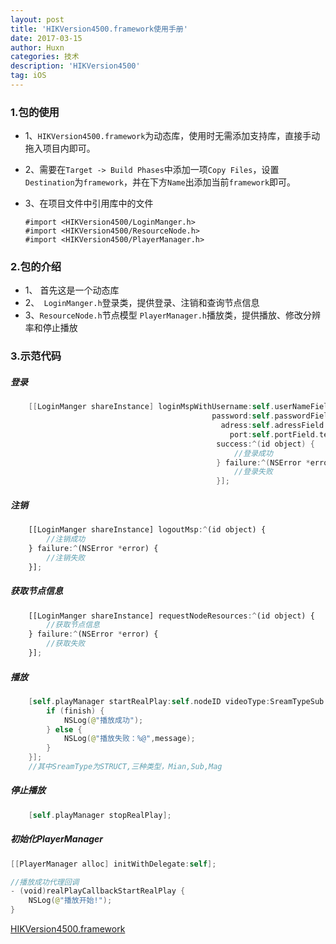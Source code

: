 ```yaml
---
layout: post
title: 'HIKVersion4500.framework使用手册'
date: 2017-03-15
author: Huxn
categories: 技术
description: 'HIKVersion4500'
tag: iOS
---
```


### 1.包的使用
* 1、```HIKVersion4500.framework```为动态库，使用时无需添加支持库，直接手动拖入项目内即可。
* 2、需要在```Target -> Build Phases```中添加一项```Copy Files```，设置```Destination```为```framework```，并在下方```Name```出添加当前```framework```即可。
* 3、在项目文件中引用库中的文件

   ```
   #import <HIKVersion4500/LoginManger.h>
   #import <HIKVersion4500/ResourceNode.h>
   #import <HIKVersion4500/PlayerManager.h>
   ```

### 2.包的介绍
 * 1、 首先这是一个动态库
 * 2、` LoginManger.h`登录类，提供登录、注销和查询节点信息
 * 3、`ResourceNode.h`节点模型
 `PlayerManager.h`播放类，提供播放、修改分辨率和停止播放


### 3.示范代码

##### 登录

```swift
    [[LoginManger shareInstance] loginMspWithUsername:self.userNameField.text
                                             password:self.passwordField.text
                                               adress:self.adressField.text
                                                 port:self.portField.text
                                              success:^(id object) {
                                                  //登录成功
                                              } failure:^(NSError *error) {
                                                  //登录失败
                                              }];
```

#####  注销

```js
    [[LoginManger shareInstance] logoutMsp:^(id object) {
        //注销成功
    } failure:^(NSError *error) {
        //注销失败
    }];
```   

##### 获取节点信息

```js
    [[LoginManger shareInstance] requestNodeResources:^(id object) {
        //获取节点信息
    } failure:^(NSError *error) {
        //获取失败
    }];
```

##### 播放

```swift
    [self.playManager startRealPlay:self.nodeID videoType:SreamTypeSub playView:self.realPlayView complete:^(bool finish, NSString *message) {
        if (finish) {
            NSLog(@"播放成功");
        } else {
            NSLog(@"播放失败：%@",message);
        }
    }];
    //其中SreamType为STRUCT,三种类型，Mian,Sub,Mag
```

##### 停止播放

```swift
    [self.playManager stopRealPlay];
```

##### 初始化PlayerManager

```swift
[[PlayerManager alloc] initWithDelegate:self];
```

```swift
//播放成功代理回调
- (void)realPlayCallbackStartRealPlay {
    NSLog(@"播放开始!");
}
```

[HIKVersion4500.framework](https://github.com/ToTankHX)
